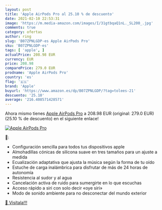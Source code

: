 ```yaml
---
layout: post
title: 'Apple AirPods Pro al 25.10 % de descuento'
date: 2021-02-10 22:53:31
image: 'https://m.media-amazon.com/images/I/31gtbqaQ1nL._SL200_.jpg'
comments: true
category: ofertas
author: ring
slug: 'B07ZPNLGDP-es Apple AirPods Pro'
sku: 'B07ZPNLGDP-es'
tags: [ 'apple', ]
actualPrice: 208.98 EUR
currency: EUR
price: 208.98
comparePrice: 279.0 EUR
prodname: 'Apple AirPods Pro'
country: 'es'
flag: '🇪🇸'
brand: 'Apple'
buyurl: 'https://www.amazon.es/dp/B07ZPNLGDP/?tag=tolees-21'
descuento: '25.10'
average: '216.408571428571'
---
```


Ahora mismo tienes [Apple AirPods Pro](https://www.amazon.es/dp/B07ZPNLGDP/?tag=tolees-21) a 208.98 EUR (original: 279.0 EUR) (25.10 %  de descuento) en el siguiente enlace!

[![Apple AirPods Pro](https://m.media-amazon.com/images/I/31gtbqaQ1nL._SL200_.jpg)](https://www.amazon.es/dp/B07ZPNLGDP/?tag=tolees-21)

🔎:

- Configuración sencilla para todos tus dispositivos apple
- Almohadillas cónicas de silicona suave en tres tamaños para un ajuste a medida
- Ecualización adaptativa que ajusta la música según la forma de tu oído
- Estuche de carga inalámbrica para disfrutar de más de 24 horas de autonomía
- Resistencia al sudor y al agua
- Cancelación activa de ruido para sumergirte en lo que escuchas
- Acceso rápido a siri con solo decir «oye siri»
- Modo de sonido ambiente para no desconectar del mundo exterior

[🛒 Visítala!!!](https://www.amazon.es/dp/B07ZPNLGDP/?tag=tolees-21)
